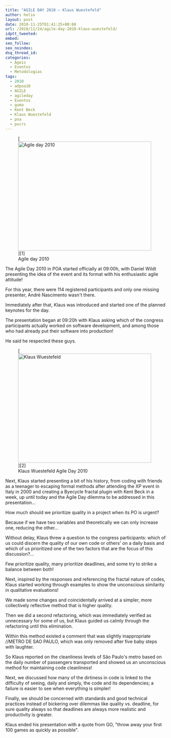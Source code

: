 ```yaml
---
title: "AGILE DAY 2010 – Klaus Wuestefeld"
author: helio
layout: post
date: 2010-11-25T01:41:25+00:00
url: /2010/11/24/agile-day-2010-klaus-wuestefeld/
idptt_tweeted: 
embed: 
seo_follow: 
seo_noindex: 
dsq_thread_id: 
categories:
  - Ageis
  - Eventos
  - Metodologias
tags:
  - 2010
  - adpoa10
  - AGILE
  - agileday
  - Eventos
  - guma
  - Kent Beck
  - Klaus Wuestefeld
  - poa
  - pucrs
---
```


<figure id="attachment_217" style="width: 417px" class="wp-caption aligncenter">[<img class="size-full wp-image-217" src="http://www.helmed.net/blog/wp-content/uploads/2010/11/agileday2010.jpg" alt="Agile day 2010" width="417" height="342" srcset="http://www.helmed.net/blog/wp-content/uploads/2010/11/agileday2010.jpg 417w, http://www.helmed.net/blog/wp-content/uploads/2010/11/agileday2010-300x246.jpg 300w" sizes="(max-width: 417px) 100vw, 417px" />][1]<figcaption class="wp-caption-text">Agile day 2010</figcaption></figure> The Agile Day 2010 in POA started officially at 09:00h, with Daniel Wildt presenting the idea of the event and its format with his enthusiastic agile attitude!

For this year, there were 114 registered participants and only one missing presenter, André Nascimento wasn't there.

Immediately after that, Klaus was introduced and started one of the planned keynotes for the day.

The presentation began at 09:20h with Klaus asking which of the congress participants actually worked on software development, and among those who had already put their software into production!

He said he respected these guys. <figure id="attachment_215" style="width: 417px" class="wp-caption aligncenter"> [<img class="size-full wp-image-215" src="http://www.helmed.net/blog/wp-content/uploads/2010/11/KlausAgileDay2010.jpg" alt="Klaus Wuestefeld" width="417" height="342" srcset="http://www.helmed.net/blog/wp-content/uploads/2010/11/KlausAgileDay2010.jpg 417w, http://www.helmed.net/blog/wp-content/uploads/2010/11/KlausAgileDay2010-300x246.jpg 300w" sizes="(max-width: 417px) 100vw, 417px" />][2]<figcaption class="wp-caption-text">Klaus Wuestefeld Agile Day 2010</figcaption></figure> Next, Klaus started presenting a bit of his history, from coding with friends as a teenager to escaping formal methods after attending the XP event in Italy in 2000 and creating a Byecycle fractal plugin with Kent Beck in a week, up until today and the Agile Day dilemma to be addressed in this presentation...

How much should we prioritize quality in a project when its PO is urgent?

Because if we have two variables and theoretically we can only increase one, reducing the other...

Without delay, Klaus threw a question to the congress participants: which of us could discern the quality of our own code or others' on a daily basis and which of us prioritized one of the two factors that are the focus of this discussion?...

Few prioritize quality, many prioritize deadlines, and some try to strike a balance between both!

Next, inspired by the responses and referencing the fractal nature of codes, Klaus started working through examples to show the unconscious similarity in qualitative evaluations!

We made some changes and coincidentally arrived at a simpler, more collectively reflective method that is higher quality.

Then we did a second refactoring, which was immediately verified as unnecessary for some of us, but Klaus guided us calmly through the refactoring until this elimination.

Within this method existed a comment that was slightly inappropriate //METRO DE SAO PAULO, which was only removed after five baby steps with laughter.

So Klaus reported on the cleanliness levels of São Paulo's metro based on the daily number of passengers transported and showed us an unconscious method for maintaining code cleanliness!

Next, we discussed how many of the dirtiness in code is linked to the difficulty of seeing, daily and simply, the code and its dependencies; a failure is easier to see when everything is simpler!

Finally, we should be concerned with standards and good technical practices instead of bickering over dilemmas like quality vs. deadline, for sure quality always so that deadlines are always more realistic and productivity is greater.

Klaus ended his presentation with a quote from GO, "throw away your first 100 games as quickly as possible".